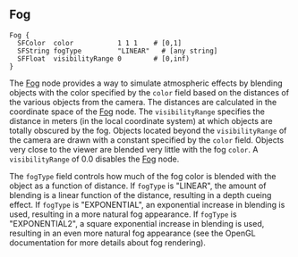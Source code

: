 ## Fog

```
Fog {
  SFColor  color           1 1 1    # [0,1]
  SFString fogType         "LINEAR"   # [any string]
  SFFloat  visibilityRange 0        # [0,inf)
}
```

The [Fog](#fog) node provides a way to simulate atmospheric effects by blending objects with the color specified by the `color` field based on the distances of the various objects from the camera.
The distances are calculated in the coordinate space of the [Fog](#fog) node.
The `visibilityRange` specifies the distance in meters (in the local coordinate system) at which objects are totally obscured by the fog.
Objects located beyond the `visibilityRange` of the camera are drawn with a constant specified by the `color` field.
Objects very close to the viewer are blended very little with the fog `color`.
A `visibilityRange` of 0.0 disables the [Fog](#fog) node.

The `fogType` field controls how much of the fog color is blended with the object as a function of distance.
If `fogType` is "LINEAR", the amount of blending is a linear function of the distance, resulting in a depth cueing effect.
If `fogType` is "EXPONENTIAL", an exponential increase in blending is used, resulting in a more natural fog appearance.
If `fogType` is "EXPONENTIAL2", a square exponential increase in blending is used, resulting in an even more natural fog appearance (see the OpenGL documentation for more details about fog rendering).
